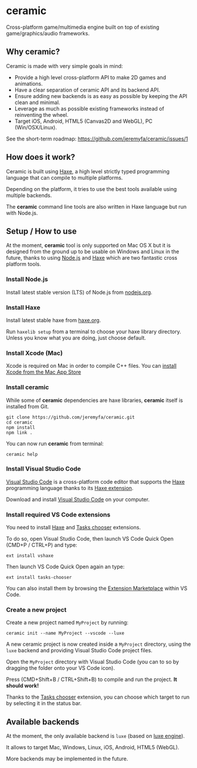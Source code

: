 # ceramic

Cross-platform game/multimedia engine built on top of existing game/graphics/audio frameworks.

## Why ceramic?

Ceramic is made with very simple goals in mind:

* Provide a high level cross-platform API to make 2D games and animations.
* Have a clear separation of ceramic API and its backend API.
* Ensure adding new backends is as easy as possible by keeping the API clean and minimal.
* Leverage as much as possible existing frameworks instead of reinventing the wheel.
* Target iOS, Android, HTML5 (Canvas2D and WebGL), PC (Win/OSX/Linux).

See the short-term roadmap: https://github.com/jeremyfa/ceramic/issues/1

## How does it work?

Ceramic is built using [Haxe](http://haxe.org), a high level strictly typed programming language that can compile to multiple platforms.

Depending on the platform, it tries to use the best tools available using multiple backends.

The **ceramic** command line tools are also written in Haxe language but run with Node.js.

## Setup / How to use

At the moment, **ceramic** tool is only supported on Mac OS X but it is designed from the ground up to be usable on Windows and Linux in the future, thanks to using [Node.js](https://nodejs.org) and [Haxe](http://haxe.org/) which are two fantastic cross platform tools.

### Install Node.js

Install latest stable version (LTS) of Node.js from [nodejs.org](https://nodejs.org).

### Install Haxe

Install latest stable haxe from [haxe.org](http://haxe.org/).

Run `haxelib setup` from a terminal to choose your haxe library directory. Unless you know what you are doing, just choose default.

### Install Xcode (Mac)

Xcode is required on Mac in order to compile C++ files. You can [install Xcode from the Mac App Store](https://itunes.apple.com/fr/app/xcode/id497799835?mt=12)

### Install ceramic

While some of **ceramic** dependencies are haxe libraries, **ceramic** itself is installed from Git.

```
git clone https://github.com/jeremyfa/ceramic.git
cd ceramic
npm install
npm link .
```

You can now run **ceramic** from terminal:

```
ceramic help
```

### Install Visual Studio Code

[Visual Studio Code](https://code.visualstudio.com/) is a cross-platform code editor that supports the [Haxe](http://haxe.org) programming language thanks to its [Haxe extension](https://marketplace.visualstudio.com/items?itemName=nadako.vshaxe).

Download and install [Visual Studio Code](https://code.visualstudio.com/) on your computer.

### Install required VS Code extensions

You need to install [Haxe](https://marketplace.visualstudio.com/items?itemName=nadako.vshaxe) and [Tasks chooser](https://marketplace.visualstudio.com/items?itemName=jeremyfa.tasks-chooser) extensions.

To do so, open Visual Studio Code, then launch VS Code Quick Open (CMD+P / CTRL+P) and type:

```
ext install vshaxe
```

Then launch VS Code Quick Open again an type:

```
ext install tasks-chooser
```

You can also install them by browsing the [Extension Marketplace](https://code.visualstudio.com/docs/editor/extension-gallery) within VS Code.

### Create a new project

Create a new project named `MyProject` by running:

```
ceramic init --name MyProject --vscode --luxe
```

A new ceramic project is now created inside a `MyProject` directory, using the `luxe` backend and providing Visual Studio Code project files.

Open the `MyProject` directory with Visual Studio Code (you can to so by dragging the folder onto your VS Code icon).

Press (CMD+Shift+B / CTRL+Shift+B) to compile and run the project. **It should work!**

Thanks to the [Tasks chooser](https://marketplace.visualstudio.com/items?itemName=jeremyfa.tasks-chooser) extension, you can choose which target to run by selecting it in the status bar.

## Available backends

At the moment, the only available backend is `luxe` (based on [luxe engine](https://luxeengine.com/)).

It allows to target Mac, Windows, Linux, iOS, Android, HTML5 (WebGL).

More backends may be implemented in the future.
